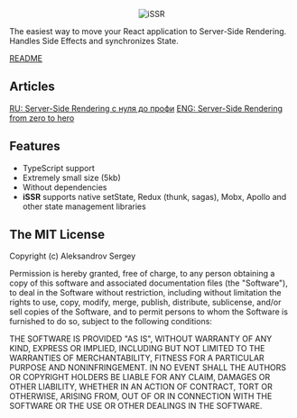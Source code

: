 <p align="center">
  <img alt="iSSR" src="http://natrube.net/issr/logo.svg">
</p>

The easiest way to move your React application to Server-Side Rendering. Handles Side Effects and synchronizes State.

[README](https://github.com/AlexSergey/issr)

## Articles
[RU: Server-Side Rendering с нуля до профи](https://habr.com/ru/post/527310/)
[ENG: Server-Side Rendering from zero to hero](https://dev.to/alexsergey/server-side-rendering-from-zero-to-hero-2610)

## Features
- TypeScript support
- Extremely small size (5kb)
- Without dependencies
- **iSSR** supports native setState, Redux (thunk, sagas), Mobx, Apollo and other state management libraries

## The MIT License

Copyright (c) Aleksandrov Sergey

Permission is hereby granted, free of charge, to any person obtaining a copy of this software and associated documentation files (the "Software"), to deal in the Software without restriction, including without limitation the rights to use, copy, modify, merge, publish, distribute, sublicense, and/or sell copies of the Software, and to permit persons to whom the Software is furnished to do so, subject to the following conditions:

THE SOFTWARE IS PROVIDED "AS IS", WITHOUT WARRANTY OF ANY KIND, EXPRESS OR IMPLIED, INCLUDING BUT NOT LIMITED TO THE WARRANTIES OF MERCHANTABILITY, FITNESS FOR A PARTICULAR PURPOSE AND NONINFRINGEMENT. IN NO EVENT SHALL THE AUTHORS OR COPYRIGHT HOLDERS BE LIABLE FOR ANY CLAIM, DAMAGES OR OTHER LIABILITY, WHETHER IN AN ACTION OF CONTRACT, TORT OR OTHERWISE, ARISING FROM, OUT OF OR IN CONNECTION WITH THE SOFTWARE OR THE USE OR OTHER DEALINGS IN THE SOFTWARE.


